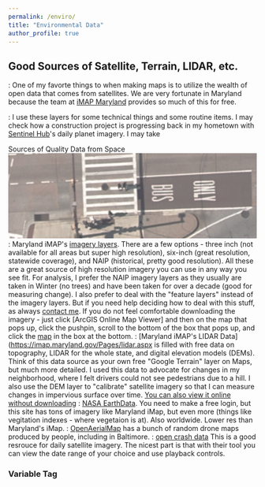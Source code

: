```yaml
---
permalink: /enviro/
title: "Environmental Data"
author_profile: true
---
```

## Good Sources of Satellite, Terrain, LIDAR, etc. 

:   One of my favorte things to when making maps is to utilize the wealth of open data that comes from satellites. We are very fortunate in Maryland because the team at [iMAP Maryland](https://imap.maryland.gov/Pages/default.aspx) provides so much of this for free.

:   I use these layers for some technical things and some routine items. I may check how a construction project is progressing back in my hometown with [Sentinel Hub](https://www.sentinel-hub.com/explore/eobrowser)'s daily planet imagery. I may take 

Sources of Quality Data from Space
![](https://github.com/dkt101/dkt101/blob/master/images/threeinharbor.png)
:   Maryland iMAP's [imagery layers](https://geodata.md.gov/imap/rest/services/Imagery). There are a few options - three inch (not available for all areas but super high resolution), six-inch (great resolution, statewide coverage), and NAIP (historical, pretty good resolution). All these are a great source of high resolution imagery you can use in any way you see fit. For analysis, I prefer the NAIP imagery layers as they usually are taken in Winter (no trees) and have been taken for over a decade (good for measuring change). I also prefer to deal with the "feature layers" instead of the imagery layers. But if you need help deciding how to deal with this stuff, as always [contact me](mailto:dan.knopp@gmail.com).
          If you do not feel comfortable downloading the imagery - just click [ArcGIS Online Map Viewer] and then on the map that pops up, click the pushpin, scroll to the bottom of the box that pops up, and click the [map](https://geodata.md.gov/imap/rest/services/Imagery/MD_SixInchImagery/MapServer?f=jsapi) in the box at the bottom. 
:   [Maryland iMAP's LIDAR Data](https://imap.maryland.gov/Pages/lidar.aspx is filled with free data on topography, LIDAR for the whole state, and digital elevation models (DEMs). Think of this data source as your own free "Google Terrain" layer on Maps, but much more detailed. I used this data to advocate for changes in my neighborhood, where I felt drivers could not see pedestrians due to a hill. I also use the DEM layer to "calibrate" satellite imagery so that I can measure changes in impervious surface over time.  [You can also view it online without downloading](https://geodata.md.gov/topoviewer)
:   [NASA EarthData](https://earthdata.nasa.gov/earth-observation-data). You need to make a free login, but this site has tons of imagery like Maryland iMap, but even more (things like vegitation indexes - where vegetaion is at). Also worldwide. Lower res than Maryland's iMap. 
:   [OpenAerialMap](https://openaerialmap.org/) has a bunch of random drone maps produced by people, including in Baltimore. 
:   [open crash data](https://www.sentinel-hub.com/explore/eobrowser) This is a good resrouce for daily satellite imagery. The nicest part is that with their tool you can view the date range of your choice and use playback controls.  

### Variable Tag
